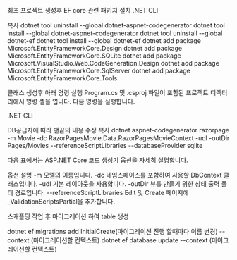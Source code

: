 최초 프로젝트 생성후 EF core 관련 패키지 설치
.NET CLI

복사
dotnet tool uninstall --global dotnet-aspnet-codegenerator
dotnet tool install --global dotnet-aspnet-codegenerator
dotnet tool uninstall --global dotnet-ef
dotnet tool install --global dotnet-ef
dotnet add package Microsoft.EntityFrameworkCore.Design
dotnet add package Microsoft.EntityFrameworkCore.SQLite
dotnet add package Microsoft.VisualStudio.Web.CodeGeneration.Design
dotnet add package Microsoft.EntityFrameworkCore.SqlServer
dotnet add package Microsoft.EntityFrameworkCore.Tools

클래스 생성후 아래 명령 실행
Program.cs 및 .csproj 파일이 포함된 프로젝트 디렉터리에서 명령 셸을 엽니다. 다음 명령을 실행합니다.

.NET CLI

DB공급자에 따라 맨끝의 내용 수정
복사
dotnet aspnet-codegenerator razorpage -m Movie -dc RazorPagesMovie.Data.RazorPagesMovieContext -udl -outDir Pages/Movies --referenceScriptLibraries --databaseProvider sqlite


다음 표에서는 ASP.NET Core 코드 생성기 옵션을 자세히 설명합니다.

옵션	설명
-m	모델의 이름입니다.
-dc	네임스페이스를 포함하여 사용할 DbContext 클래스입니다.
-udl	기본 레이아웃을 사용합니다.
-outDir	뷰를 만들기 위한 상태 출력 폴더 경로입니다.
--referenceScriptLibraries	Edit 및 Create 페이지에 _ValidationScriptsPartial을 추가합니다.

스캐폴딩 작업 후 마이그레이션 하여 table 생성

dotnet ef migrations add InitialCreate(마이그레이션 진행 할때마다 이름 변경) --context (마이그레이션할 컨텍스트)
dotnet ef database update --context (마이그레이션할 컨텍스트)
